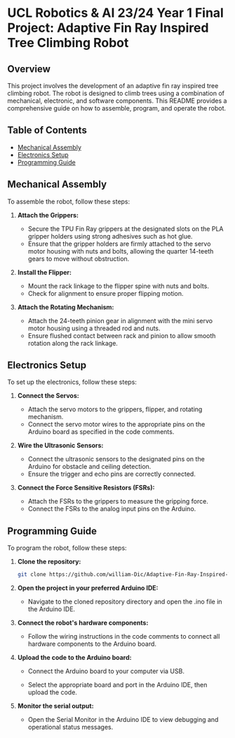 # UCL Robotics & AI 23/24 Year 1 Final Project: Adaptive Fin Ray Inspired Tree Climbing Robot

## Overview
This project involves the development of an adaptive fin ray inspired tree climbing robot. The robot is designed to climb trees using a combination of mechanical, electronic, and software components. This README provides a comprehensive guide on how to assemble, program, and operate the robot.

## Table of Contents
- [Mechanical Assembly](#mechanical-assembly)
- [Electronics Setup](#electronics-setup)
- [Programming Guide](#programming-guide)

## Mechanical Assembly
To assemble the robot, follow these steps:
1. **Attach the Grippers:**
   - Secure the TPU Fin Ray grippers at the designated slots on the PLA gripper holders using strong adhesives such as hot glue.
   - Ensure that the gripper holders are firmly attached to the servo motor housing with nuts and bolts, allowing the quarter 14-teeth gears to move without obstruction.

2. **Install the Flipper:**
   - Mount the rack linkage to the flipper spine with nuts and bolts.
   - Check for alignment to ensure proper flipping motion.

4. **Attach the Rotating Mechanism:**
   - Attach the 24-teeth pinion gear in alignment with the mini servo motor housing using a threaded rod and nuts.
   - Ensure flushed contact between rack and pinion to allow smooth rotation along the rack linkage.

## Electronics Setup
To set up the electronics, follow these steps:
1. **Connect the Servos:**
   - Attach the servo motors to the grippers, flipper, and rotating mechanism.
   - Connect the servo motor wires to the appropriate pins on the Arduino board as specified in the code comments.

2. **Wire the Ultrasonic Sensors:**
   - Connect the ultrasonic sensors to the designated pins on the Arduino for obstacle and ceiling detection.
   - Ensure the trigger and echo pins are correctly connected.

3. **Connect the Force Sensitive Resistors (FSRs):**
   - Attach the FSRs to the grippers to measure the gripping force.
   - Connect the FSRs to the analog input pins on the Arduino.

## Programming Guide
To program the robot, follow these steps:
1. **Clone the repository:**
   ```sh
   git clone https://github.com/william-Dic/Adaptive-Fin-Ray-Inspired-Tree-Climbing-Robot-UCL-RAI-24fall-.git

2. **Open the project in your preferred Arduino IDE:**

   - Navigate to the cloned repository directory and open the .ino file in the Arduino IDE.

3. **Connect the robot's hardware components:**

   - Follow the wiring instructions in the code comments to connect all hardware components to the Arduino board.

4. **Upload the code to the Arduino board:**

   - Connect the Arduino board to your computer via USB.
   
   - Select the appropriate board and port in the Arduino IDE, then upload the code.

5. **Monitor the serial output:**

   - Open the Serial Monitor in the Arduino IDE to view debugging and operational status messages.
